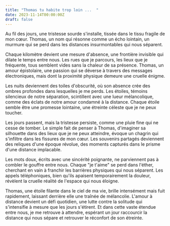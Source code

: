 ```yaml
---
title: "Thomas tu habite trop loin ...  "
date: 2023-11-14T00:00:00Z
draft: false
---
```


Au fil des jours, une tristesse sourde s'installe, tissée dans le tissu fragile de mon cœur. Thomas, un nom qui résonne comme un écho lointain, un murmure qui se perd dans les distances insurmontables qui nous séparent.

Chaque kilomètre devient une mesure d'absence, une frontière invisible qui dilate le temps entre nous. Les rues que je parcours, les lieux que je fréquente, tous semblent vides sans la chaleur de sa présence. Thomas, un amour épistolaire, une passion qui se déverse à travers des messages électroniques, mais dont la proximité physique demeure une cruelle énigme.

Les nuits deviennent des toiles d'obscurité, où son absence crée des ombres profondes dans lesquelles je me perds. Les étoiles, témoins silencieux de notre séparation, scintillent avec une lueur mélancolique, comme des éclats de notre amour condamné à la distance. Chaque étoile semble être une promesse lointaine, une étreinte céleste que je ne peux toucher.

Les jours passent, mais la tristesse persiste, comme une pluie fine qui ne cesse de tomber. Le simple fait de penser à Thomas, d'imaginer sa silhouette dans des lieux que je ne peux atteindre, évoque un chagrin qui s'infiltre dans les fissures de mon cœur. Les souvenirs partagés deviennent des reliques d'une époque révolue, des moments capturés dans le prisme d'une distance implacable.

Les mots doux, écrits avec une sincérité poignante, ne parviennent pas à combler le gouffre entre nous. Chaque "je t'aime" se perd dans l'éther, cherchant en vain à franchir les barrières physiques qui nous séparent. Les appels téléphoniques, bien qu'ils apaisent temporairement la douleur, révèlent la cruelle réalité de l'espace qui nous éloigne.

Thomas, une étoile filante dans le ciel de ma vie, brille intensément mais fuit rapidement, laissant derrière elle une traînée de mélancolie. L'amour à distance devient un défi quotidien, une lutte contre la solitude qui s'intensifie à mesure que les jours s'étirent. Et dans cette vaste étendue entre nous, je me retrouve à attendre, espérant un jour raccourcir la distance qui nous sépare et retrouver le réconfort de son étreinte.
